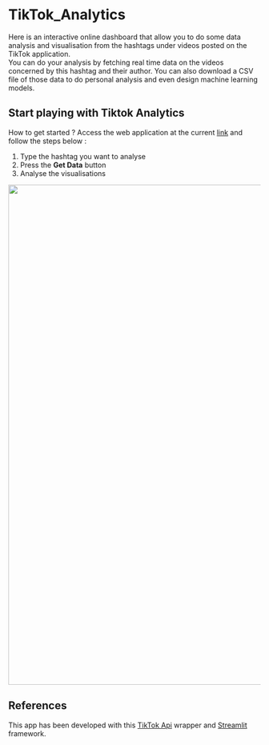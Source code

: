 # TikTok_Analytics

Here is an interactive online dashboard that allow you to do some data analysis and visualisation from the hashtags under videos posted on the TikTok application. <br>
You can do your analysis by fetching real time data on the videos concerned by this hashtag and their author. You can also download a CSV file of those data to do personal analysis and even design machine learning models. <br>

## Start playing with Tiktok Analytics

How to get started ? Access the web application at the current [link](https://share.streamlit.io/ikhlo/tiktokappanalytics/main/app.py) and follow the steps below :

<ol>
<li> Type the hashtag you want to analyse</li>
<li> Press the <strong>Get Data</strong> button</li>
<li> Analyse the visualisations</li>
</ol>

<img src="https://github.com/ikhlo/TiktokAppAnalytics/blob/main/videos/F1_video.gif" width="1000" height="1000" />

## References

This app has been developed with this [TikTok Api](https://github.com/davidteather/TikTok-Api) wrapper and [Streamlit](https://streamlit.io/) framework.
